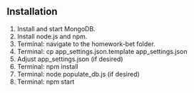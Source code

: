 ## Installation

1. Install and start MongoDB.
1. Install node.js and npm.
1. Terminal: navigate to the homework-bet folder.
1. Terminal: cp app_settings.json.template app_settings.json
1. Adjust app_settings.json (if desired)
1. Terminal: npm install
1. Terminal: node populate_db.js (if desired)
1. Terminal: npm start